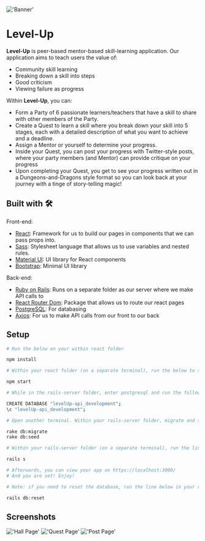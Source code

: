 !['Banner'](https://github.com/begeh/level-up/blob/master/react/public/images/banner.png?raw=true)

# Level-Up

**Level-Up** is peer-based mentor-based skill-learning application. Our application aims to teach users the value of:
- Community skill learning
- Breaking down a skill into steps
- Good criticism
- Viewing failure as progress

Within **Level-Up**, you can:
- Form a Party of 6 passionate learners/teachers that have a skill to share with other members of the Party. 
- Create a Quest to learn a skill where you break down your skill into 5 stages, each with a detailed description of what you want to achieve and a deadline. 
- Assign a Mentor or yourself to determine your progress. 
- Inside your Quest, you can post your progress with Twitter-style posts, where your party members (and Mentor) can provide critique on your progress
- Upon completing your Quest, you get to see your progress written out in a Dungeons-and-Dragons style format so you can look back at your journey with a tinge of story-telling magic!

## Built with 🛠

Front-end:
- [React](https://github.com/facebook/create-react-app): Framework for us to build our pages in components that we can pass props into.
- [Sass](https://sass-lang.com/): Stylesheet language that allows us to use variables and nested rules.
- [Material UI](https://material-ui.com/): UI library for React components
- [Bootstrap](https://getbootstrap.com/): Minimal UI library 

Back-end:
- [Ruby on Rails](https://rubyonrails.org/): Runs on a separate folder as our server where we make API calls to
- [React Router Dom](https://www.npmjs.com/package/react-router-dom): Package that allows us to route our react pages
- [PostgreSQL](https://www.postgresql.org/): For databasing
- [Axios](https://github.com/axios/axios): For us to make API calls from our front to our back

## Setup

```sh
# Run the below on your within react folder

npm install

# Within your react folder (on a separate terminal), run the below to start your app:

npm start

# While in the rails-server folder, enter postgresql and run the following lines to create and connect to the database:

CREATE DATABASE "levelUp-api_development";
\c "levelUp-api_development";

# Open another terminal. Within your rails-server folder, migrate and seed the database with the commands below:

rake db:migrate
rake db:seed

# Within your rails-server folder (on a separate terminal), run the line below to start your server:

rails s

# Afterwards, you can view your app on https://localhost:3000/
# And you are set! Enjoy!

# Note: if you need to reset the database, run the line below in your rails-server folder:

rails db:reset

```

## Screenshots

!['Hall Page'](https://github.com/begeh/level-up/blob/master/react/public/images/Hall%20Page.png?raw=true)
!['Quest Page'](https://github.com/begeh/level-up/blob/master/react/public/images/Quest%20Page.png?raw=true)
!['Post Page'](https://github.com/begeh/level-up/blob/master/react/public/images/Post%20Page.png?raw=true)




